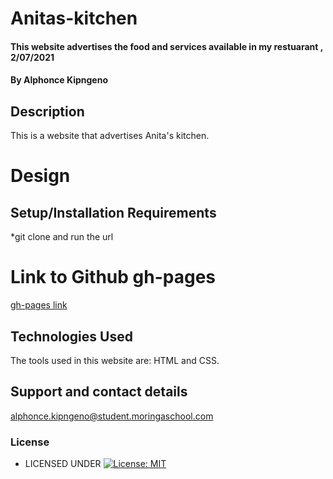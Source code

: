 # Anitas-kitchen
#### This website advertises the food and services available in my restuarant  , 2/07/2021
#### By **Alphonce Kipngeno**
## Description
This is a website that advertises Anita's kitchen.
# Design
## Setup/Installation Requirements
*git clone and run the url
# Link to Github gh-pages
[gh-pages link]()
## Technologies Used
The tools used in this website are:
 HTML and CSS.
## Support and contact details
 alphonce.kipngeno@student.moringaschool.com
### License
* LICENSED UNDER  [![License: MIT](https://img.shields.io/badge/License-MIT-yellow.svg)](License)

